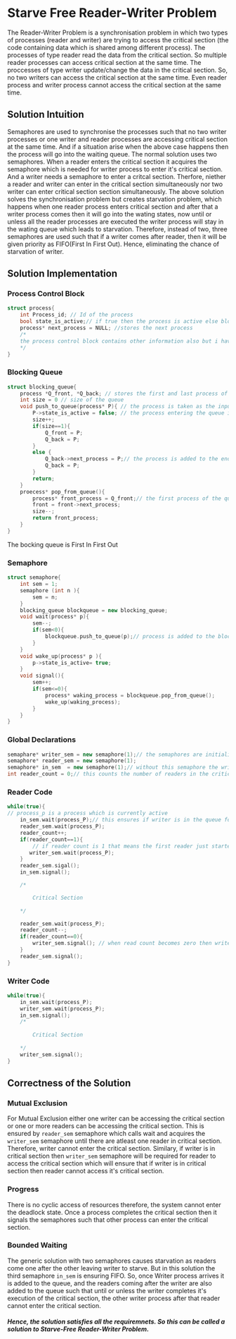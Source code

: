 # Starve Free Reader-Writer Problem

The Reader-Writer Problem is a synchronisation problem in which two types of processes (reader and writer) are trying to access the critical section (the code containing data which is shared among different process).
The processes of type reader read the data from the critical section. So multiple reader processes can access critical section at the same time.
The proccesses of type writer update/change the data in the critical section. So, no two writers can access the critical section at the same time.
Even reader process and writer process cannot access the critical section at the same time.

## Solution Intuition 

Semaphores are used to synchronise the processes such that no two writer processes or one writer and reader processes are accessing critical section at the same time. And if a situation arise when the above case happens then the process will go into the waiting queue.
The normal solution uses two semaphores. When a reader enters the critical section it acquires the semaphore which is needed for writer process to enter it's critical section. And a writer needs a semaphore to enter a critcal section. Therfore, niether a reader and writer can enter in the critical section simultaneously nor two writer can enter critical section section simultaneously.
The above solution solves the synchronisation problem but creates starvation problem, which happens when one reader process enters critical section and after that a writer process comes then it will go into the wating states, now until or unless all the reader processes are executed the writer process will stay in the wating queue which leads to starvation.
Therefore, instead of two, three semaphores are used such that if a writer comes after reader, then it will be given priority as FIFO(First In First Out). Hence, eliminating the chance of starvation of writer.

## Solution Implementation

### Process Control Block

```cpp
struct process{
    int Process_id; // Id of the process
    bool state_is_active;// if true then the process is active else blocked;
    process* next_process = NULL; //stores the next process
    /*
    the process control block contains other information also but i have mentioned only those which are required for this solution
    */
}
```
### Blocking Queue

```cpp
struct blocking_queue{
    process *Q_front, *Q_back; // stores the first and last process of the queue
    int size = 0 // size of the queue
    void push_to_queue(process* P){ // the process is taken as the input
        P->state_is_active = false; // the process entering the queue is blocked
        size++;
        if(size==1){
            Q_front = P;
            Q_back = P;
        }
        else {
            Q_back->next_process = P;// the process is added to the end of the queue
            Q_back = P;
        }
        return;
    }
    proecess* pop_from_queue(){
        process* front_process = Q_front;// the first process of the queue is removed
        front = front->next_process;
        size--;
        return front_process;
    }
}
```
The bocking queue is First In First Out
### Semaphore 
```cpp
struct semaphore{
    int sem = 1;
    semaphore (int n ){
        sem = n;
    }
    blocking_queue blockqueue = new blocking_queue;
    void wait(process* p){
        sem--;
        if(sem<0){
            blockqueue.push_to_queue(p);// process is added to the blocking queue
        }
    }
    void wake_up(process* p ){
        p->state_is_active= true;
    }
    void signal(){
        sem++;
        if(sem<=0){
            process* waking_process = blockqueue.pop_from_queue();
            wake_up(waking_process);
        }
    }
}
```

### Global Declarations 
```cpp
semaphare* writer_sem = new semaphore(1);// the semaphores are initialized with one which is the number of readers that can be in critical section at a time
semaphore* reader_sem = new semaphore(1);
semaphore* in_sem  = new semaphore(1);// without this semaphore the writer will suffer from starvation
int reader_count = 0;// this counts the number of readers in the critical section

```
### Reader Code
```cpp
while(true){
// process_p is a process which is currently active
    in_sem.wait(process_P);// this ensures if writer is in the queue for wating then writer is given priority according to FIFO so that writer is not starving
    reader_sem.wait(process_P);
    reader_count++;
    if(reader_count==1){
        // if reader count is 1 that means the first reader just started execution so it aquires the writer semaphore
       writer_sem.wait(process_P); 
    }
    reader_sem.sigal();
    in_sem.signal();

    /* 

        Critical Section
        
    */

    reader_sem.wait(process_P);
    reader_count--;
    if(reader_count==0){
        writer_sem.signal(); // when read count becomes zero then writer can access the critical section therefore writer semaphore is released
    }
    reader_sem.signal();
}
```
### Writer Code
```cpp
while(true){
    in_sem.wait(process_P);
    writer_sem.wait(process_P);
    in_sem.signal();
    /* 
    
        Critical Section 
        
    */
    writer_sem.signal();
}
```

## Correctness of the Solution
### Mutual Exclusion
For Mutual Exclusion either one writer can be accessing the critical section or one or more readers can be accessing the critical section. This is ensured by `reader_sem` semaphore which calls wait and acquires the `writer_sem` semaphore until there are atleast one reader in critical section. Therefore, writer cannot enter the critical section. Similary, if writer is in critical section then `writer_sem` semaphore will be required for reader to access the critical section which will ensure that if writer is in critical section then reader cannot access it's critical section.
### Progress
There is no cyclic access of resources therefore, the system cannot enter the deadlock state. Once a process completes the critical section then it signals the semaphores such that other process can enter the critical section.
### Bounded Waiting
The generic solution with two semaphores causes starvation as readers come one after the other leaving writer to starve. But in this solution the third semaphore `in_sem` is ensuring FIFO. So, once Writer process arrives it is added to the queue, and the readers coming after the writer are also added to the queue such that until or unless the writer completes it's execution of the critical section, the other writer process after that reader cannot enter the critical section.

##### Hence, the solution satisfies all the requiremnets. So this can be called a solution to **Starve-Free Reader-Writer Problem**.
